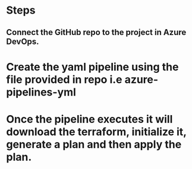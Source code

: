# Steps

## Connect the GitHub repo to the project in Azure DevOps.

# Create the yaml pipeline using the file provided in repo i.e azure-pipelines-yml

# Once the pipeline executes it will download the terraform, initialize it, generate a plan and then apply the plan.
